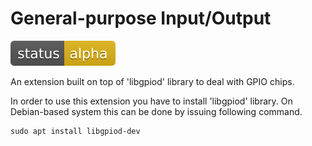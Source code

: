 # General-purpose Input/Output

![Development status](doc/status-alpha.svg)

An extension built on top of 'libgpiod' library to deal with GPIO chips.

In order to use this extension you have to install 'libgpiod' library. On Debian-based system this can be done by issuing following
command.

```
sudo apt install libgpiod-dev
```
